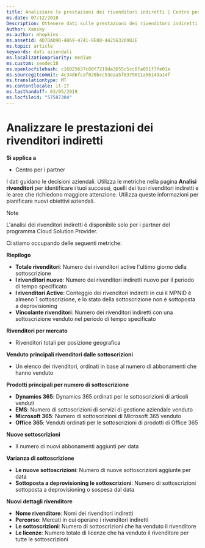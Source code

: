 ```yaml
---
title: Analizzare le prestazioni dei rivenditori indiretti | Centro per i partner
ms.date: 07/12/2018
Description: Ottenere dati sulle prestazioni dei rivenditori indiretti per identificare i successi nonché le aree che potrebbero richiedere maggiore attenzione.
Author: Xansky
ms.author: mhopkins
ms.assetid: 4D7DAD9D-4B69-4741-8E80-44256320982E
ms.topic: article
keywords: dati aziendali
ms.localizationpriority: medium
ms.custom: seodec18
ms.openlocfilehash: c16025637c80f7219da3655c5cc8fa051f7fe01e
ms.sourcegitcommit: 4c34d6fcaf020bcc53eaa5f0379011a56149a14f
ms.translationtype: MT
ms.contentlocale: it-IT
ms.lasthandoff: 03/05/2019
ms.locfileid: "57587304"
---
```

# <a name="analyze-indirect-resellers-performance"></a>Analizzare le prestazioni dei rivenditori indiretti 

**Si applica a**
- Centro per i partner

I dati guidano le decisioni aziendali. Utilizza le metriche nella pagina **Analisi rivenditori** per identificare i tuoi successi, quelli dei tuoi rivenditori indiretti e le aree che richiedono maggiore attenzione. Utilizza queste informazioni per pianificare nuovi obiettivi aziendali.

> [!NOTE]
> L'analisi dei rivenditori indiretti è disponibile solo per i partner del programma Cloud Solution Provider.

Ci stiamo occupando delle seguenti metriche:

**Riepilogo**  
 - **Totale rivenditori**: Numero dei rivenditori active l'ultimo giorno della sottoscrizione  
 - **I rivenditori nuovo**: Numero dei rivenditori indiretti nuovo per il periodo di tempo specificato  
 - **I rivenditori Active**: Conteggio dei rivenditori indiretti in cui il MPNID è almeno 1 sottoscrizione, e lo stato della sottoscrizione non è sottoposta a deprovisioning  
 - **Vincolante rivenditori**: Numero dei rivenditori indiretti con una sottoscrizione venduto nel periodo di tempo specificato  

**Rivenditori per mercato**  
 - Rivenditori totali per posizione geografica  

**Venduto principali rivenditori dalle sottoscrizioni**
 - Un elenco dei rivenditori, ordinati in base al numero di abbonamenti che hanno venduto  

**Prodotti principali per numero di sottoscrizione**  
 - **Dynamics 365**: Dynamics 365 ordinati per le sottoscrizioni di articoli venduti  
 - **EMS**: Numero di sottoscrizioni di servizi di gestione aziendale venduto  
 - **Microsoft 365**: Numero di sottoscrizioni di Microsoft 365 venduto  
 - **Office 365**: Venduti ordinati per le sottoscrizioni di prodotti di Office 365  

**Nuove sottoscrizioni**  
 - Il numero di nuovi abbonamenti aggiunti per data  

**Varianza di sottoscrizione**  
 - **Le nuove sottoscrizioni**: Numero di nuove sottoscrizioni aggiunte per data  
 - **Sottoposta a deprovisioning le sottoscrizioni**: Numero di sottoscrizioni sottoposta a deprovisioning o sospesa dal data  

**Nuovi dettagli rivenditore**  
 - **Nome rivenditore**: Nomi dei rivenditori indiretti  
 - **Percorso**: Mercati in cui operano i rivenditori indiretti  
 - **Le sottoscrizioni**: Numero di sottoscrizioni che ha venduto il rivenditore  
 - **Le licenze**: Numero totale di licenze che ha venduto il rivenditore per tutte le sottoscrizioni  
  
  
